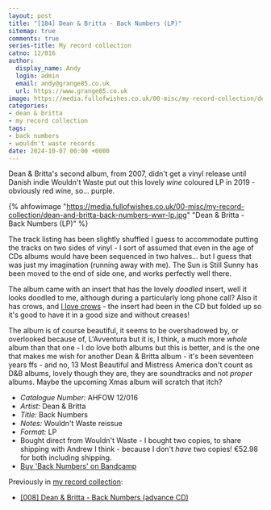 ```yaml
---
layout: post
title: "[184] Dean & Britta - Back Numbers (LP)"
sitemap: true
comments: true
series-title: My record collection
catno: 12/016
author:
  display_name: Andy
  login: admin
  email: andy@grange85.co.uk
  url: https://www.grange85.co.uk
image: https://media.fullofwishes.co.uk/00-misc/my-record-collection/dean-and-britta-back-numbers-wwr-lp.jpg
categories:
- dean & britta
- my record collection
tags:
- back numbers
- wouldn't waste records
date: 2024-10-07 00:00 +0000
---
```

Dean & Britta's second album, from 2007, didn't get a vinyl release until Danish indie Wouldn't Waste put out this lovely _wine_ coloured LP in 2019 - obviously red wine, so... purple.

{% ahfowimage "https://media.fullofwishes.co.uk/00-misc/my-record-collection/dean-and-britta-back-numbers-wwr-lp.jpg" "Dean & Britta - Back Numbers (LP)" %}

The track listing has been slightly shuffled I guess to accommodate putting the tracks on two sides of vinyl - I sort of assumed that even in the age of CDs albums would have been sequenced in two halves... but I guess that was just my imagination (running away with me). The Sun is Still Sunny has been moved to the end of side one, and works perfectly well there.

The album came with an insert that has the lovely _doodled_ insert, well it looks doodled to me, although during a particularly long phone call? Also it has crows, and [I love crows](https://www.flickr.com/photos/grange85/albums/72177720312280310/) - the insert had been in the CD but folded up so it's good to have it in a good size and without creases!

The album is of course beautiful, it seems to be overshadowed by, or overlooked because of, L'Avventura but it is, I think, a much more _whole_ album than that one - I do love both albums but this is better, and is the one that makes me wish for another Dean & Britta album - it's been seventeen years ffs - and no, 13 Most Beautiful and Mistress America don't count as D&B albums, lovely though they are, they are soundtracks and not _proper_ albums. Maybe the upcoming Xmas album will scratch that itch?

 - *Catalogue Number:* AHFOW 12/016
 - *Artist:* Dean & Britta
 - *Title:* Back Numbers
 - *Notes:* Wouldn't Waste reissue
 - *Format:* LP
 - Bought direct from Wouldn't Waste - I bought two copies, to share shipping with Andrew I think - because I don't _have_ two copies! &euro;52.98 for both including shipping.
 - [Buy 'Back Numbers' on Bandcamp](https://deanandbritta.bandcamp.com/album/back-numbers)

 Previously in [my record collection](/category/my-record-collection):
  - [[008] Dean & Britta - Back Numbers (advance CD)](/2023/02/13/my-record-collection-008-dean-britta-back-numbers/)
